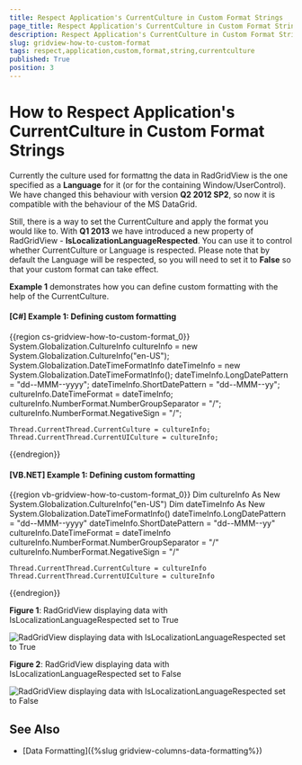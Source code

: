 ```yaml
---
title: Respect Application's CurrentCulture in Custom Format Strings
page_title: Respect Application's CurrentCulture in Custom Format Strings
description: Respect Application's CurrentCulture in Custom Format Strings
slug: gridview-how-to-custom-format
tags: respect,application,custom,format,string,currentculture
published: True
position: 3
---
```


# How to Respect Application's CurrentCulture in Custom Format Strings

Currently the culture used for formattng the data in RadGridView is the one specified as a __Language__ for it (or for the containing Window/UserControl). We have changed this behaviour with version __Q2 2012 SP2__, so now it is compatible with the behaviour of the MS DataGrid. 

Still, there is a way to set the CurrentCulture and apply the format you would like to. With __Q1 2013__ we have introduced a new property of RadGridView - __IsLocalizationLanguageRespected__. You can use it to control whether CurrentCulture or Language is respected. Please note that by default the Language will be respected, so you will need to set it to **False** so that your custom format can take effect.
        
**Example 1** demonstrates how you can define custom formatting with the help of the CurrentCulture.

#### __[C#] Example 1: Defining custom formatting__

{{region cs-gridview-how-to-custom-format_0}}
	System.Globalization.CultureInfo cultureInfo = new System.Globalization.CultureInfo("en-US");
	System.Globalization.DateTimeFormatInfo dateTimeInfo =
	new System.Globalization.DateTimeFormatInfo();
	dateTimeInfo.LongDatePattern = "dd--MMM--yyyy";
	dateTimeInfo.ShortDatePattern = "dd--MMM--yy";
	cultureInfo.DateTimeFormat = dateTimeInfo;
	cultureInfo.NumberFormat.NumberGroupSeparator = "/";
	cultureInfo.NumberFormat.NegativeSign = "/";
	
	Thread.CurrentThread.CurrentCulture = cultureInfo;
	Thread.CurrentThread.CurrentUICulture = cultureInfo;
{{endregion}}

#### __[VB.NET] Example 1: Defining custom formatting__

{{region vb-gridview-how-to-custom-format_0}}
	Dim cultureInfo As New System.Globalization.CultureInfo("en-US")
	Dim dateTimeInfo As New System.Globalization.DateTimeFormatInfo()
	dateTimeInfo.LongDatePattern = "dd--MMM--yyyy"
	dateTimeInfo.ShortDatePattern = "dd--MMM--yy"
	cultureInfo.DateTimeFormat = dateTimeInfo
	cultureInfo.NumberFormat.NumberGroupSeparator = "/"
	cultureInfo.NumberFormat.NegativeSign = "/"
	
	Thread.CurrentThread.CurrentCulture = cultureInfo
	Thread.CurrentThread.CurrentUICulture = cultureInfo
{{endregion}}

__Figure 1__: RadGridView displaying data with IsLocalizationLanguageRespected set to True
        
![RadGridView displaying data with IsLocalizationLanguageRespected set to True](images/gridview_customformat_before.png)

__Figure 2__: RadGridView displaying data with IsLocalizationLanguageRespected set to False

![RadGridView displaying data with IsLocalizationLanguageRespected set to False](images/gridview_customformat_after.png)

## See Also

 * [Data Formatting]({%slug gridview-columns-data-formatting%})

